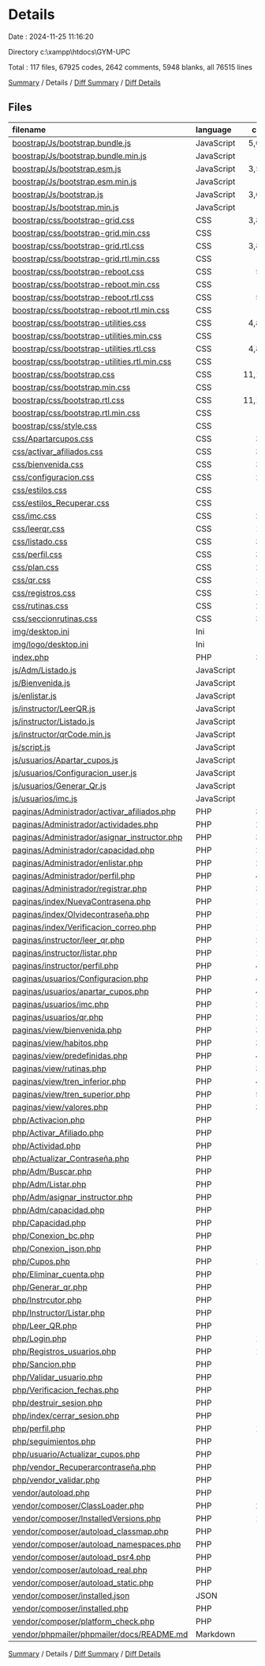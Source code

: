 # Details

Date : 2024-11-25 11:16:20

Directory c:\\xampp\\htdocs\\GYM-UPC

Total : 117 files,  67925 codes, 2642 comments, 5948 blanks, all 76515 lines

[Summary](results.md) / Details / [Diff Summary](diff.md) / [Diff Details](diff-details.md)

## Files
| filename | language | code | comment | blank | total |
| :--- | :--- | ---: | ---: | ---: | ---: |
| [boostrap/Js/bootstrap.bundle.js](/boostrap/Js/bootstrap.bundle.js) | JavaScript | 5,064 | 655 | 596 | 6,315 |
| [boostrap/Js/bootstrap.bundle.min.js](/boostrap/Js/bootstrap.bundle.min.js) | JavaScript | 1 | 6 | 0 | 7 |
| [boostrap/Js/bootstrap.esm.js](/boostrap/Js/bootstrap.esm.js) | JavaScript | 3,568 | 578 | 302 | 4,448 |
| [boostrap/Js/bootstrap.esm.min.js](/boostrap/Js/bootstrap.esm.min.js) | JavaScript | 1 | 6 | 0 | 7 |
| [boostrap/Js/bootstrap.js](/boostrap/Js/bootstrap.js) | JavaScript | 3,604 | 584 | 307 | 4,495 |
| [boostrap/Js/bootstrap.min.js](/boostrap/Js/bootstrap.min.js) | JavaScript | 1 | 6 | 0 | 7 |
| [boostrap/css/bootstrap-grid.css](/boostrap/css/bootstrap-grid.css) | CSS | 3,893 | 6 | 192 | 4,091 |
| [boostrap/css/bootstrap-grid.min.css](/boostrap/css/bootstrap-grid.min.css) | CSS | 1 | 5 | 0 | 6 |
| [boostrap/css/bootstrap-grid.rtl.css](/boostrap/css/bootstrap-grid.rtl.css) | CSS | 3,886 | 6 | 192 | 4,084 |
| [boostrap/css/bootstrap-grid.rtl.min.css](/boostrap/css/bootstrap-grid.rtl.min.css) | CSS | 1 | 5 | 0 | 6 |
| [boostrap/css/bootstrap-reboot.css](/boostrap/css/bootstrap-reboot.css) | CSS | 518 | 14 | 65 | 597 |
| [boostrap/css/bootstrap-reboot.min.css](/boostrap/css/bootstrap-reboot.min.css) | CSS | 1 | 5 | 0 | 6 |
| [boostrap/css/bootstrap-reboot.rtl.css](/boostrap/css/bootstrap-reboot.rtl.css) | CSS | 524 | 6 | 64 | 594 |
| [boostrap/css/bootstrap-reboot.rtl.min.css](/boostrap/css/bootstrap-reboot.rtl.min.css) | CSS | 1 | 5 | 0 | 6 |
| [boostrap/css/bootstrap-utilities.css](/boostrap/css/bootstrap-utilities.css) | CSS | 4,891 | 8 | 503 | 5,402 |
| [boostrap/css/bootstrap-utilities.min.css](/boostrap/css/bootstrap-utilities.min.css) | CSS | 1 | 5 | 0 | 6 |
| [boostrap/css/bootstrap-utilities.rtl.css](/boostrap/css/bootstrap-utilities.rtl.css) | CSS | 4,887 | 6 | 500 | 5,393 |
| [boostrap/css/bootstrap-utilities.rtl.min.css](/boostrap/css/bootstrap-utilities.rtl.min.css) | CSS | 1 | 5 | 0 | 6 |
| [boostrap/css/bootstrap.css](/boostrap/css/bootstrap.css) | CSS | 11,136 | 24 | 897 | 12,057 |
| [boostrap/css/bootstrap.min.css](/boostrap/css/bootstrap.min.css) | CSS | 2 | 4 | 0 | 6 |
| [boostrap/css/bootstrap.rtl.css](/boostrap/css/bootstrap.rtl.css) | CSS | 11,138 | 6 | 886 | 12,030 |
| [boostrap/css/bootstrap.rtl.min.css](/boostrap/css/bootstrap.rtl.min.css) | CSS | 2 | 4 | 0 | 6 |
| [boostrap/css/style.css](/boostrap/css/style.css) | CSS | 82 | 2 | 16 | 100 |
| [css/Apartarcupos.css](/css/Apartarcupos.css) | CSS | 305 | 2 | 72 | 379 |
| [css/activar_afiliados.css](/css/activar_afiliados.css) | CSS | 342 | 3 | 47 | 392 |
| [css/bienvenida.css](/css/bienvenida.css) | CSS | 332 | 3 | 59 | 394 |
| [css/configuracion.css](/css/configuracion.css) | CSS | 214 | 2 | 46 | 262 |
| [css/estilos.css](/css/estilos.css) | CSS | 52 | 1 | 14 | 67 |
| [css/estilos_Recuperar.css](/css/estilos_Recuperar.css) | CSS | 79 | 1 | 22 | 102 |
| [css/imc.css](/css/imc.css) | CSS | 258 | 8 | 48 | 314 |
| [css/leerqr.css](/css/leerqr.css) | CSS | 143 | 4 | 33 | 180 |
| [css/listado.css](/css/listado.css) | CSS | 328 | 3 | 52 | 383 |
| [css/perfil.css](/css/perfil.css) | CSS | 382 | 3 | 74 | 459 |
| [css/plan.css](/css/plan.css) | CSS | 235 | 4 | 62 | 301 |
| [css/qr.css](/css/qr.css) | CSS | 107 | 3 | 24 | 134 |
| [css/registros.css](/css/registros.css) | CSS | 359 | 3 | 69 | 431 |
| [css/rutinas.css](/css/rutinas.css) | CSS | 223 | 4 | 31 | 258 |
| [css/seccionrutinas.css](/css/seccionrutinas.css) | CSS | 359 | 3 | 62 | 424 |
| [img/desktop.ini](/img/desktop.ini) | Ini | 7 | 0 | 0 | 7 |
| [img/logo/desktop.ini](/img/logo/desktop.ini) | Ini | 7 | 0 | 0 | 7 |
| [index.php](/index.php) | PHP | 398 | 3 | 13 | 414 |
| [js/Adm/Listado.js](/js/Adm/Listado.js) | JavaScript | 59 | 6 | 7 | 72 |
| [js/Bienvenida.js](/js/Bienvenida.js) | JavaScript | 19 | 0 | 3 | 22 |
| [js/enlistar.js](/js/enlistar.js) | JavaScript | 11 | 1 | 1 | 13 |
| [js/instructor/LeerQR.js](/js/instructor/LeerQR.js) | JavaScript | 58 | 13 | 19 | 90 |
| [js/instructor/Listado.js](/js/instructor/Listado.js) | JavaScript | 62 | 7 | 8 | 77 |
| [js/instructor/qrCode.min.js](/js/instructor/qrCode.min.js) | JavaScript | 88 | 19 | 0 | 107 |
| [js/script.js](/js/script.js) | JavaScript | 43 | 0 | 5 | 48 |
| [js/usuarios/Apartar_cupos.js](/js/usuarios/Apartar_cupos.js) | JavaScript | 75 | 2 | 10 | 87 |
| [js/usuarios/Configuracion_user.js](/js/usuarios/Configuracion_user.js) | JavaScript | 23 | 0 | 1 | 24 |
| [js/usuarios/Generar_Qr.js](/js/usuarios/Generar_Qr.js) | JavaScript | 19 | 10 | 9 | 38 |
| [js/usuarios/imc.js](/js/usuarios/imc.js) | JavaScript | 44 | 0 | 2 | 46 |
| [paginas/Administrador/activar_afiliados.php](/paginas/Administrador/activar_afiliados.php) | PHP | 300 | 3 | 18 | 321 |
| [paginas/Administrador/actividades.php](/paginas/Administrador/actividades.php) | PHP | 291 | 2 | 15 | 308 |
| [paginas/Administrador/asignar_instructor.php](/paginas/Administrador/asignar_instructor.php) | PHP | 322 | 4 | 16 | 342 |
| [paginas/Administrador/capacidad.php](/paginas/Administrador/capacidad.php) | PHP | 296 | 4 | 16 | 316 |
| [paginas/Administrador/enlistar.php](/paginas/Administrador/enlistar.php) | PHP | 212 | 1 | 12 | 225 |
| [paginas/Administrador/perfil.php](/paginas/Administrador/perfil.php) | PHP | 435 | 0 | 21 | 456 |
| [paginas/Administrador/registrar.php](/paginas/Administrador/registrar.php) | PHP | 311 | 1 | 11 | 323 |
| [paginas/index/NuevaContrasena.php](/paginas/index/NuevaContrasena.php) | PHP | 151 | 2 | 15 | 168 |
| [paginas/index/Olvidecontraseña.php](/paginas/index/Olvidecontrase%C3%B1a.php) | PHP | 149 | 1 | 16 | 166 |
| [paginas/index/Verificacion_correo.php](/paginas/index/Verificacion_correo.php) | PHP | 144 | 3 | 15 | 162 |
| [paginas/instructor/leer_qr.php](/paginas/instructor/leer_qr.php) | PHP | 275 | 2 | 12 | 289 |
| [paginas/instructor/listar.php](/paginas/instructor/listar.php) | PHP | 190 | 1 | 9 | 200 |
| [paginas/instructor/perfil.php](/paginas/instructor/perfil.php) | PHP | 416 | 0 | 18 | 434 |
| [paginas/usuarios/Configuracion.php](/paginas/usuarios/Configuracion.php) | PHP | 443 | 1 | 23 | 467 |
| [paginas/usuarios/apartar_cupos.php](/paginas/usuarios/apartar_cupos.php) | PHP | 410 | 2 | 11 | 423 |
| [paginas/usuarios/imc.php](/paginas/usuarios/imc.php) | PHP | 242 | 0 | 5 | 247 |
| [paginas/usuarios/qr.php](/paginas/usuarios/qr.php) | PHP | 254 | 2 | 12 | 268 |
| [paginas/view/bienvenida.php](/paginas/view/bienvenida.php) | PHP | 347 | 0 | 9 | 356 |
| [paginas/view/habitos.php](/paginas/view/habitos.php) | PHP | 318 | 0 | 13 | 331 |
| [paginas/view/predefinidas.php](/paginas/view/predefinidas.php) | PHP | 488 | 0 | 8 | 496 |
| [paginas/view/rutinas.php](/paginas/view/rutinas.php) | PHP | 350 | 0 | 7 | 357 |
| [paginas/view/tren_inferior.php](/paginas/view/tren_inferior.php) | PHP | 475 | 0 | 12 | 487 |
| [paginas/view/tren_superior.php](/paginas/view/tren_superior.php) | PHP | 572 | 0 | 14 | 586 |
| [paginas/view/valores.php](/paginas/view/valores.php) | PHP | 360 | 0 | 11 | 371 |
| [php/Activacion.php](/php/Activacion.php) | PHP | 36 | 4 | 4 | 44 |
| [php/Activar_Afiliado.php](/php/Activar_Afiliado.php) | PHP | 63 | 9 | 5 | 77 |
| [php/Actividad.php](/php/Actividad.php) | PHP | 93 | 5 | 4 | 102 |
| [php/Actualizar_Contraseña.php](/php/Actualizar_Contrase%C3%B1a.php) | PHP | 94 | 8 | 7 | 109 |
| [php/Adm/Buscar.php](/php/Adm/Buscar.php) | PHP | 26 | 7 | 6 | 39 |
| [php/Adm/Listar.php](/php/Adm/Listar.php) | PHP | 22 | 4 | 10 | 36 |
| [php/Adm/asignar_instructor.php](/php/Adm/asignar_instructor.php) | PHP | 32 | 8 | 9 | 49 |
| [php/Adm/capacidad.php](/php/Adm/capacidad.php) | PHP | 35 | 6 | 6 | 47 |
| [php/Capacidad.php](/php/Capacidad.php) | PHP | 53 | 4 | 2 | 59 |
| [php/Conexion_bc.php](/php/Conexion_bc.php) | PHP | 20 | 6 | 2 | 28 |
| [php/Conexion_json.php](/php/Conexion_json.php) | PHP | 15 | 1 | 5 | 21 |
| [php/Cupos.php](/php/Cupos.php) | PHP | 194 | 23 | 19 | 236 |
| [php/Eliminar_cuenta.php](/php/Eliminar_cuenta.php) | PHP | 36 | 1 | 1 | 38 |
| [php/Generar_qr.php](/php/Generar_qr.php) | PHP | 22 | 2 | 2 | 26 |
| [php/Instrcutor.php](/php/Instrcutor.php) | PHP | 51 | 2 | 4 | 57 |
| [php/Instructor/Listar.php](/php/Instructor/Listar.php) | PHP | 26 | 5 | 6 | 37 |
| [php/Leer_QR.php](/php/Leer_QR.php) | PHP | 89 | 6 | 5 | 100 |
| [php/Login.php](/php/Login.php) | PHP | 113 | 8 | 13 | 134 |
| [php/Registros_usuarios.php](/php/Registros_usuarios.php) | PHP | 148 | 23 | 5 | 176 |
| [php/Sancion.php](/php/Sancion.php) | PHP | 41 | 3 | 5 | 49 |
| [php/Validar_usuario.php](/php/Validar_usuario.php) | PHP | 50 | 0 | 3 | 53 |
| [php/Verificacion_fechas.php](/php/Verificacion_fechas.php) | PHP | 29 | 0 | 2 | 31 |
| [php/destruir_sesion.php](/php/destruir_sesion.php) | PHP | 21 | 6 | 4 | 31 |
| [php/index/cerrar_sesion.php](/php/index/cerrar_sesion.php) | PHP | 18 | 0 | 2 | 20 |
| [php/perfil.php](/php/perfil.php) | PHP | 102 | 4 | 13 | 119 |
| [php/seguimientos.php](/php/seguimientos.php) | PHP | 59 | 8 | 4 | 71 |
| [php/usuario/Actualizar_cupos.php](/php/usuario/Actualizar_cupos.php) | PHP | 73 | 9 | 5 | 87 |
| [php/vendor_Recuperarcontraseña.php](/php/vendor_Recuperarcontrase%C3%B1a.php) | PHP | 41 | 9 | 5 | 55 |
| [php/vendor_validar.php](/php/vendor_validar.php) | PHP | 35 | 5 | 4 | 44 |
| [vendor/autoload.php](/vendor/autoload.php) | PHP | 20 | 1 | 5 | 26 |
| [vendor/composer/ClassLoader.php](/vendor/composer/ClassLoader.php) | PHP | 286 | 235 | 59 | 580 |
| [vendor/composer/InstalledVersions.php](/vendor/composer/InstalledVersions.php) | PHP | 178 | 133 | 49 | 360 |
| [vendor/composer/autoload_classmap.php](/vendor/composer/autoload_classmap.php) | PHP | 6 | 1 | 4 | 11 |
| [vendor/composer/autoload_namespaces.php](/vendor/composer/autoload_namespaces.php) | PHP | 5 | 1 | 4 | 10 |
| [vendor/composer/autoload_psr4.php](/vendor/composer/autoload_psr4.php) | PHP | 6 | 1 | 4 | 11 |
| [vendor/composer/autoload_real.php](/vendor/composer/autoload_real.php) | PHP | 25 | 4 | 10 | 39 |
| [vendor/composer/autoload_static.php](/vendor/composer/autoload_static.php) | PHP | 28 | 1 | 8 | 37 |
| [vendor/composer/installed.json](/vendor/composer/installed.json) | JSON | 90 | 0 | 1 | 91 |
| [vendor/composer/installed.php](/vendor/composer/installed.php) | PHP | 32 | 0 | 1 | 33 |
| [vendor/composer/platform_check.php](/vendor/composer/platform_check.php) | PHP | 21 | 1 | 5 | 27 |
| [vendor/phpmailer/phpmailer/docs/README.md](/vendor/phpmailer/phpmailer/docs/README.md) | Markdown | 5 | 0 | 4 | 9 |

[Summary](results.md) / Details / [Diff Summary](diff.md) / [Diff Details](diff-details.md)
